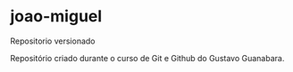 # joao-miguel
 Repositorio versionado

 Repositório criado durante o curso de Git e Github do Gustavo Guanabara.
